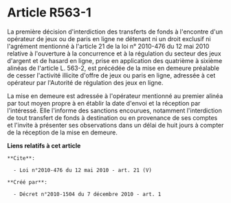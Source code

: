 # Article R563-1

La première décision d'interdiction des transferts de fonds à l'encontre d'un opérateur de jeux ou de paris en ligne ne
détenant ni un droit exclusif ni l'agrément mentionné à l'article 21 de la loi n° 2010-476 du 12 mai 2010 relative à
l'ouverture à la concurrence et à la régulation du secteur des jeux d'argent et de hasard en ligne, prise en application des
quatrième à sixième alinéas de l'article L. 563-2, est précédée de la mise en demeure préalable de cesser l'activité illicite
d'offre de jeux ou paris en ligne, adressée à cet opérateur par l'Autorité de régulation des jeux en ligne. 

La mise en demeure est adressée à l'opérateur mentionné au premier alinéa par tout moyen propre à en établir la date d'envoi
et la réception par l'intéressé. Elle l'informe des sanctions encourues, notamment l'interdiction de tout transfert de fonds
à destination ou en provenance de ses comptes et l'invite à présenter ses observations dans un délai de huit jours à compter
de la réception de la mise en demeure.

**Liens relatifs à cet article**

	**Cite**:

	  - Loi n°2010-476 du 12 mai 2010 - art. 21 (V)

	**Créé par**:

	  - Décret n°2010-1504 du 7 décembre 2010 - art. 1

